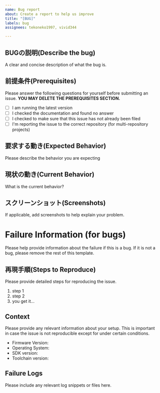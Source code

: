 ```yaml
---
name: Bug report
about: Create a report to help us improve
title: "[BUG]"
labels: bug
assignees: tekoneko1997, vivid344

---
```


## BUGの説明(Describe the bug)
A clear and concise description of what the bug is.

## 前提条件(Prerequisites)

Please answer the following questions for yourself before submitting an issue. **YOU MAY DELETE THE PREREQUISITES SECTION.**

- [ ] I am running the latest version
- [ ] I checked the documentation and found no answer
- [ ] I checked to make sure that this issue has not already been filed
- [ ] I'm reporting the issue to the correct repository (for multi-repository projects)

## 要求する動き(Expected Behavior)

Please describe the behavior you are expecting

## 現状の動き(Current Behavior)

What is the current behavior?

## スクリーンショット(Screenshots)
If applicable, add screenshots to help explain your problem.

# Failure Information (for bugs)

Please help provide information about the failure if this is a bug. If it is not a bug, please remove the rest of this template.

## 再現手順(Steps to Reproduce)

Please provide detailed steps for reproducing the issue.

1. step 1
2. step 2
3. you get it...

## Context

Please provide any relevant information about your setup. This is important in case the issue is not reproducible except for under certain conditions.

* Firmware Version:
* Operating System:
* SDK version:
* Toolchain version:

## Failure Logs

Please include any relevant log snippets or files here.

